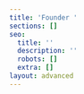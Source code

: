 ```yaml
---
title: 'Founder '
sections: []
seo:
  title: ''
  description: ''
  robots: []
  extra: []
layout: advanced
---
```

